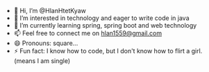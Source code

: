 - 👋 Hi, I’m @HlanHtetKyaw
- 👀 I’m interested in technology and eager to write code in java
- 🌱 I’m currently learning spring, spring boot and web technology
- 📫 Feel free to connect me on hlan1559@gmail.com
- 😄 Pronouns: square...
- ⚡ Fun fact: I know how to code, but I don't know how to flirt a girl.(means I am single)

<!---
HlanHtetKyaw/HlanHtetKyaw is a ✨ special ✨ repository because its `README.md` (this file) appears on your GitHub profile.
You can click the Preview link to take a look at your changes.
--->
